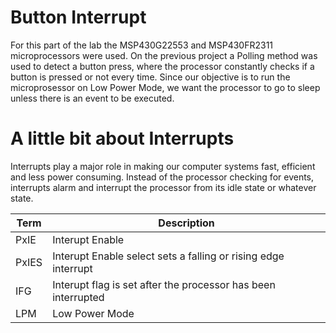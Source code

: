 # Button Interrupt
For this part of the lab the MSP430G22553 and MSP430FR2311 microprocessors were used. 
On the previous project a Polling method was used to detect a button press, where the 
processor constantly checks if a button is pressed or not every time. Since our objective is 
to run the microprosessor on Low Power Mode, we want the processor to go to sleep unless 
there is an event to be executed. 

# A little bit about Interrupts
Interrupts play a major role in making our computer systems fast, efficient and less power consuming. 
Instead of the processor checking for events, interrupts alarm and interrupt the processor from its idle state
or whatever state.

| Term |Description |
|----|--------------|
|PxIE |Interupt Enable|
|PxIES|Interupt Enable select sets a falling or rising edge interrupt|
|IFG| Interupt flag is set after the processor has been interrupted|
|LPM| Low Power Mode|
